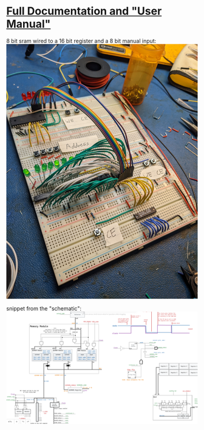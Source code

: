 # [Full Documentation and "User Manual"](https://mee42.notion.site/mee42/16-bit-computer-63405d00fea146659e8c87a8048ab2e1)


8 bit sram wired to a 16 bit register and a 8 bit manual input:
![](https://github.com/Mee42/16bit/raw/master/PXL_20221110_071116044.jpg)


snippet from the "schematic":
![](https://github.com/Mee42/16bit/raw/master/Screenshot%20from%202022-11-10%2017-35-52.png)
